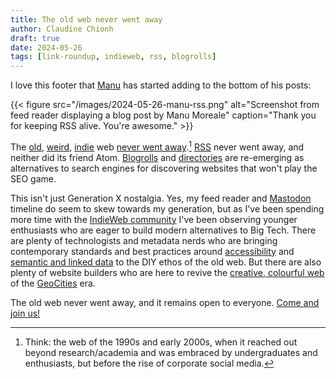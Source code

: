 ```yaml
---
title: The old web never went away
author: Claudine Chionh
draft: true
date: 2024-05-26
tags: [link-roundup, indieweb, rss, blogrolls]
---
```


I love this footer that [Manu](https://manuelmoreale.com) has started adding to the bottom of his posts:

{{< figure src="/images/2024-05-26-manu-rss.png" alt="Screenshot from feed reader displaying a blog post by Manu Moreale" caption="Thank you for keeping RSS alive. You're awesome." >}}

<!--more-->

The [old](https://www.anildash.com//2022/04/13/a-web-renaissance/), [weird](https://www.rollingstone.com/culture/culture-commentary/internet-future-about-to-get-weird-1234938403/), [indie](https://indieweb.org/) web [never went away](https://www.citationneeded.news/we-can-have-a-different-web/).[^old] [RSS](https://aboutfeeds.com/) never went away, and neither did its friend Atom. [Blogrolls](https://blogroll.org/) and [directories](https://ooh.directory/) are re-emerging as alternatives to search engines for discovering websites that won't play the SEO game.

[^old]: Think: the web of the 1990s and early 2000s, when it reached out beyond research/academia and was embraced by undergraduates and enthusiasts, but before the rise of corporate social media.

This isn't just Generation X nostalgia. Yes, my feed reader and [Mastodon](https://aus.social/@claudinec) timeline do seem to skew towards my generation, but as I've been spending more time with the [IndieWeb community](https://indieweb.org/discuss) I've been observing younger enthusiasts who are eager to build modern alternatives to Big Tech. There are plenty of technologists and metadata nerds who are bringing contemporary standards and best practices around [accessibility](https://indieweb.org/accessibility) and [semantic and linked data](http://microformats.org/wiki/Main_Page) to the DIY ethos of the old web. But there are also plenty of website builders who are here to revive the [creative, colourful web](https://home.omg.lol/) of the [GeoCities](https://neocities.org/) era.

The old web never went away, and it remains open to everyone. [Come and join us!](https://indieweb.org/Getting_Started)

<!-- :vim set textwidth=0 linebreak: -->


